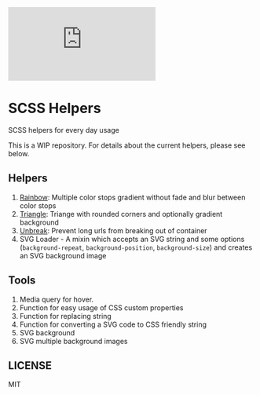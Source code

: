 [![Analytics](https://ga-beacon.appspot.com/UA-83446952-1/github.com/scriptex/scss-helpers/README.md)](https://github.com/scriptex/scss-helpers/)

# SCSS Helpers

SCSS helpers for every day usage

This is a WIP repository. For details about the current helpers, please see below.

## Helpers

1. [Rainbow](https://codepen.io/scriptex/pen/pQPKXJ): Multiple color stops gradient without fade and blur between color stops
2. [Triangle](https://codepen.io/scriptex/pen/xQgZBg): Triange with rounded corners and optionally gradient background
3. [Unbreak](https://css-tricks.com/snippets/css/prevent-long-urls-from-breaking-out-of-container/): Prevent long urls from breaking out of container
4. SVG Loader - A mixin which accepts an SVG string and some options (`background-repeat`, `background-position`, `background-size`) and creates an SVG background image

## Tools

1. Media query for hover.
2. Function for easy usage of CSS custom properties
3. Function for replacing string
4. Function for converting a SVG code to CSS friendly string
5. SVG background
6. SVG multiple background images

## LICENSE

MIT
